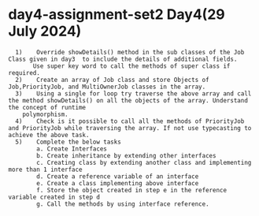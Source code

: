 # day4-assignment-set2 Day4(29 July 2024)
      1)	Override showDetails() method in the sub classes of the Job Class given in day3  to include the details of additional fields.
           Use super key word to call the methods of super class if required.
      2)	Create an array of Job class and store Objects of Job,PriorityJob, and MultiOwnerJob classes in the array.
      3)	Using a single for loop try traverse the above array and call the method showDetails() on all the objects of the array. Understand the concept of runtime       
        polymorphism.
      4)	Check is it possible to call all the methods of PriorityJob and PriorityJob while traversing the array. If not use typecasting to achieve the above task.
      5)	Complete the below tasks
            a. Create Interfaces
            b. Create inheritance by extending other interfaces  
            c. Creating class by extending another class and implementing more than 1 interface
            d. Create a reference variable of an interface
            e. Create a class implementing above interface
            f. Store the object created in step e in the reference variable created in step d
            g. Call the methods by using interface reference.
